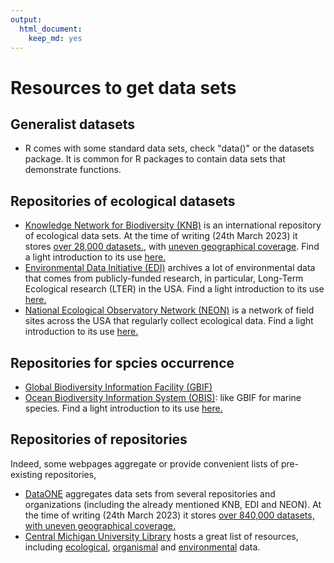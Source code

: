 ```yaml
---
output: 
  html_document: 
    keep_md: yes
---
```

# Resources to get data sets


## Generalist datasets

- R comes with some standard data sets, check "data()" or the datasets package. It is common for R packages to contain data sets that demonstrate functions.


## Repositories of ecological datasets

- [Knowledge Network for Biodiversity (KNB)](https://knb.ecoinformatics.org/data) is an international repository of ecological data sets. At the time of writing (24th March 2023) it stores [over 28,000 datasets.](https://knb.ecoinformatics.org/profile), with [uneven geographical coverage](https://knb.ecoinformatics.org/data). Find a light introduction to its use [here.](https://www.rforecology.com/post/top-five-ish-sources-of-ecological-data/)
- [Environmental Data Initiative (EDI)](https://portal.edirepository.org/nis/home.jsp) archives a lot of environmental data that comes from publicly-funded research, in particular, Long-Term Ecological research (LTER) in the USA. Find a light introduction to its use [here.](https://www.rforecology.com/post/top-five-ish-sources-of-ecological-data/)
- [National Ecological Observatory Network (NEON)](https://data.neonscience.org/data-products/explore) is a network of field sites across the USA that regularly collect ecological data. Find a light introduction to its use [here.](https://www.rforecology.com/post/top-five-ish-sources-of-ecological-data/)


## Repositories for spcies occurrence

- [Global Biodiversity Information Facility (GBIF)](https://www.gbif.org/)
- [Ocean Biodiversity Information System (OBIS)](https://obis.org/): like GBIF for marine species. Find a light introduction to its use [here.](https://www.rforecology.com/post/top-five-ish-sources-of-ecological-data/)


## Repositories of repositories

Indeed, some webpages aggregate or provide convenient lists of pre-existing repositories, 

- [DataONE](https://www.dataone.org/) aggregates data sets from several repositories and organizations (including the already mentioned KNB, EDI and NEON). At the time of writing (24th March 2023) it stores [over 840,000 datasets, with uneven geographical coverage.]((https://search.dataone.org/data))
- [Central Michigan University Library](https://www.cmich.edu/research/cmu-library) hosts a great list of resources, including [ecological](https://libguides.cmich.edu/lifesciencedata/ecological), [organismal](https://libguides.cmich.edu/lifesciencedata/organismal) and [environmental](https://libguides.cmich.edu/lifesciencedata/environmental) data.
